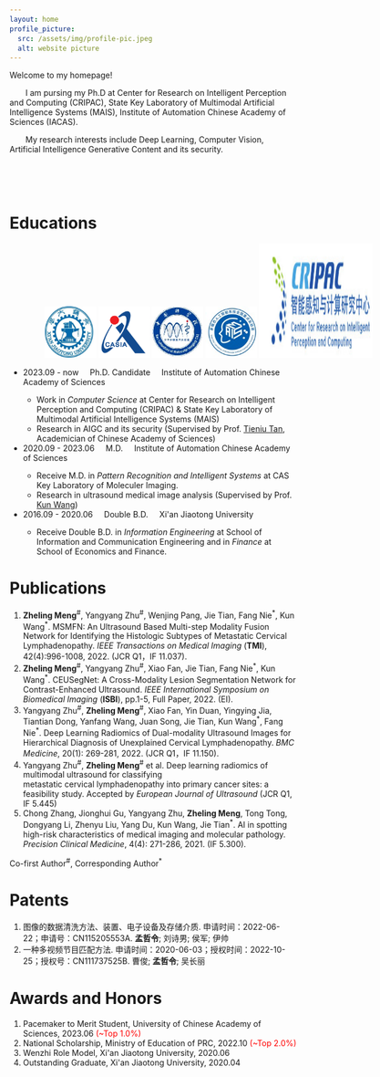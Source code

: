 ```yaml
---
layout: home
profile_picture:
  src: /assets/img/profile-pic.jpeg
  alt: website picture
---
```

<head>
 <style>
 p {text-indent:2em;} 
 </style>
</head>
  Welcome to my homepage! 
  
  I am pursing my Ph.D at Center for Research on Intelligent Perception and Computing (CRIPAC), State Key Laboratory of Multimodal Artificial Intelligence Systems (MAIS), Institute of Automation Chinese Academy of Sciences (IACAS). 
  
  My research interests include Deep Learning, Computer Vision, Artificial Intelligence Generative Content and its security.

<br />
<br />
<br />

<h1>Educations</h1>

<div style="text-align:center;width:700px;border:greensolid1px;">
<img src="/assets/img/logo/xj.jpg" height="90" width="90" style="margin:0 auto;"/>
<img src="/assets/img/logo/ia.png" height="90" width="90" style="margin:0 auto;"/>
<img src="/assets/img/logo/mi.jpg" height="90" width="90" style="margin:0 auto;"/>
<img src="/assets/img/logo/mais.jpg" height="90" width="90" style="margin:0 auto;" />
<img src="/assets/img/logo/cripac.png" height="200" width="200" style="margin:0 auto;"/>
</div>
<p>
    <ul>
    <li>2023.09 - now  &nbsp; &nbsp;  Ph.D. Candidate &nbsp; &nbsp; Institute of Automation Chinese Academy of Sciences</li>
      <ul>
      <li>
         Work in <i>Computer Science</i> at Center for Research on Intelligent Perception and Computing (CRIPAC) & State Key Laboratory of Multimodal Artificial Intelligence Systems (MAIS)
      </li>
      <li>
        Research in AIGC and its security (Supervised by Prof. <a href="https://scholar.google.com/citations?user=W-FGd_UAAAAJ&hl=zh-CN&oi=ao">Tieniu Tan</a>, Academician of Chinese Academy of Sciences)
      </li>
      </ul>
    <li>2020.09 - 2023.06 &nbsp; &nbsp; M.D. &nbsp; &nbsp; Institute of Automation Chinese Academy of Sciences</li>
      <ul>
      <li>
        Receive M.D. in <i>Pattern Recognition and Intelligent Systems</i> at CAS Key Laboratory of Moleculer Imaging.
      </li>
      <li>
        Research in ultrasound medical image analysis (Supervised by Prof. <a href="https://scholar.google.com/citations?hl=zh-CN&user=tkJAZR8AAAAJ">Kun Wang</a>)
      </li>
      </ul>
    <li>2016.09 - 2020.06 &nbsp; &nbsp; Double B.D. &nbsp; &nbsp; Xi'an Jiaotong University</li>
      <ul>
      <li>
        Receive Double B.D. in <i>Information Engineering</i> at School of Information and Communication Engineering and in <i>Finance</i> at School of Economics and Finance. 
      </li>
      </ul>
    </ul>
</p>

<h1>Publications</h1>
<p>
  <ol>
    <li><b>Zheling Meng</b><sup>#</sup>, Yangyang Zhu<sup>#</sup>, Wenjing Pang, Jie Tian, Fang Nie<sup>*</sup>, Kun Wang<sup>*</sup>. MSMFN: An Ultrasound Based Multi-step Modality Fusion Network for Identifying the Histologic Subtypes of Metastatic Cervical Lymphadenopathy. <i>IEEE Transactions on Medical Imaging</i> (<b>TMI</b>), 42(4):996-1008, 2022. (JCR Q1，IF 11.037).</li>
    <li><b>Zheling Meng</b><sup>#</sup>, Yangyang Zhu<sup>#</sup>, Xiao Fan, Jie Tian, Fang Nie<sup>*</sup>, Kun Wang<sup>*</sup>. CEUSegNet: A Cross-Modality Lesion Segmentation Network for Contrast-Enhanced Ultrasound. <i>IEEE International Symposium on Biomedical Imaging</i> (<b>ISBI</b>), pp.1-5, Full Paper, 2022. (EI).</li>
    <li>Yangyang Zhu<sup>#</sup>, <b>Zheling Meng</b><sup>#</sup>, Xiao Fan, Yin Duan, Yingying Jia, Tiantian Dong, Yanfang Wang, Juan Song, Jie Tian, Kun
Wang<sup>*</sup>, Fang Nie<sup>*</sup>. Deep Learning Radiomics of Dual-modality Ultrasound Images for Hierarchical Diagnosis of Unexplained Cervical Lymphadenopathy. <i>BMC Medicine</i>, 20(1): 269-281, 2022. (JCR Q1，IF 11.150).</li>
    <li>Yangyang Zhu<sup>#</sup>, <b>Zheling Meng</b><sup>#</sup> et al. Deep learning radiomics of multimodal ultrasound for classifying metastatic cervical lymphadenopathy into primary cancer sites: a feasibility study. Accepted by <i>European Journal of Ultrasound</i> (JCR Q1, IF 5.445) </li>
    <li>Chong Zhang, Jionghui Gu, Yangyang Zhu, <b>Zheling Meng</b>, Tong Tong, Dongyang Li, Zhenyu Liu, Yang Du, Kun Wang, Jie Tian<sup>*</sup>. AI in spotting high-risk characteristics of medical imaging and molecular pathology. <i>Precision Clinical Medicine</i>, 4(4): 271-286, 2021. (IF 5.300).</li>
  </ol>
Co-first Author<sup>#</sup>, Corresponding Author<sup>*</sup>
</p>

<h1>Patents</h1>
<p>
  <ol>
  <li>
    图像的数据清洗方法、装置、电子设备及存储介质. 申请时间：2022-06-22；申请号：CN115205553A. <b>孟哲令</b>; 刘诗男; 侯军; 伊帅
  </li>
  <li>
    一种多视频节目匹配方法. 申请时间：2020-06-03；授权时间：2022-10-25；授权号：CN111737525B. 曹俊; <b>孟哲令</b>; 吴长丽
  </li>
  </ol>
</p>

<h1>Awards and Honors</h1>
<p>
  <ol>
  <li>
    Pacemaker to Merit Student, University of Chinese Academy of Sciences, 2023.06 <font color="#FF0000">(~Top 1.0%)</font> 
  </li>
  <li>
    National Scholarship, Ministry of Education of PRC, 2022.10 <font color="#FF0000">(~Top 2.0%)</font> 
  </li>
  <li>
    Wenzhi Role Model, Xi'an Jiaotong University, 2020.06
  </li>
  <li>
    Outstanding Graduate, Xi'an Jiaotong University, 2020.04
  </li>
  </ol>
</p>